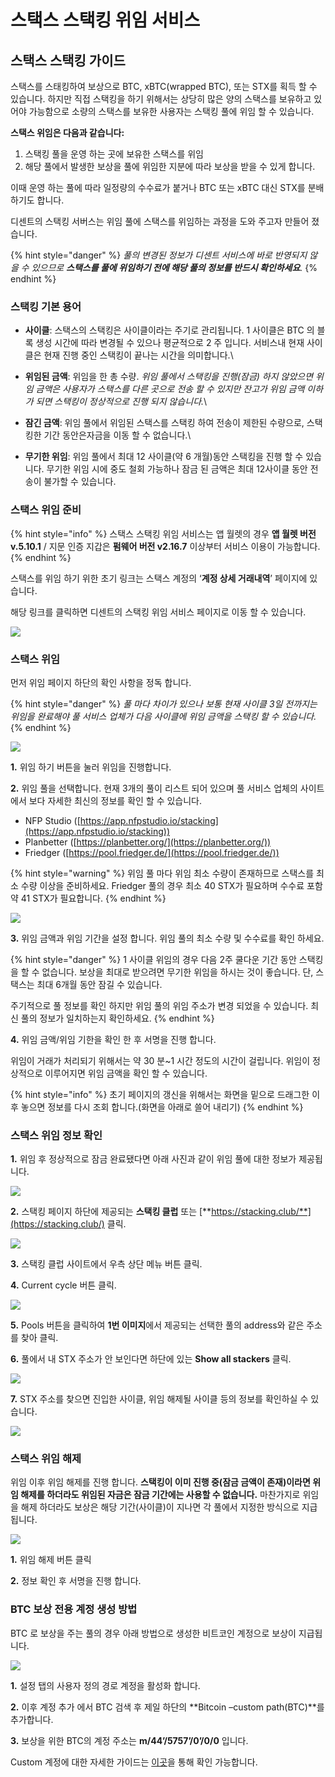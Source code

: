 # 스택스 스택킹 위임 서비스

## **스택스 스택킹 가이드**&#x20;

스택스를 스태킹하여 보상으로 BTC, xBTC(wrapped BTC), 또는 STX를 획득 할 수 있습니다. 하지만 직접 스택킹을 하기 위해서는 상당히 많은 양의 스택스를 보유하고 있어야 가능함으로 소량의 스택스를 보유한 사용자는 스택킹 풀에 위임 할 수 있습니다.

**스택스 위임은 다음과 같습니다:**    &#x20;

1. 스택킹 풀을 운영 하는 곳에 보유한 스택스를 위임
2. 해당 풀에서 발생한 보상을 풀에 위임한 지분에 따라 보상을 받을 수 있게 합니다.

이때 운영 하는 풀에 따라 일정량의 수수료가 붙거나 BTC 또는 xBTC 대신 STX를 분배하기도 합니다.

디센트의 스택킹 서버스는 위임 풀에 스택스를 위임하는 과정을 도와 주고자 만들어 졌습니다.

{% hint style="danger" %}
_풀의 변경된 정보가 디센트 서비스에 바로 반영되지 않을 수 있으므로 **스택스를 풀에 위임하기 전에 해당 풀의 정보를 반드시 확인하세요**._
{% endhint %}

### **스택킹 기본 용어**&#x20;

* **사이클**: 스택스의 스택킹은 사이클이라는 주기로 관리됩니다. 1 사이클은 BTC 의 블록 생성 시간에 따라 변경될 수 있으나 평균적으로 2 주 입니다. 서비스내 현재 사이클은 현재 진행 중인 스택킹이 끝나는 시간을 의미합니다.\

* **위임된 금액**: 위임을 한 총 수량. _위임 풀에서 스택킹을 진행(잠금) 하지 않았으면 위임 금액은 사용자가 스택스를 다른 곳으로 전송 할 수 있지만 잔고가 위임 금액 이하가 되면 스택킹이 정상적으로 진행 되지 않습니다._\

* **잠긴 금액**: 위임 풀에서 위임된 스택스를 스택킹 하여 전송이 제한된 수량으로, 스택킹한 기간 동안은자금을 이동 할 수 없습니다.\

* **무기한 위임**: 위임 풀에서 최대 12 사이클(약 6 개월)동안 스택킹을 진행 할 수 있습니다. 무기한 위임 시에 중도 철회 가능하나 잠금 된 금액은 최대 12사이클 동안 전송이 불가할 수 있습니다.

### **스택스 위임 준비**

{% hint style="info" %}
스택스 스택킹 위임 서비스는 앱 월렛의 경우 **앱 월렛 버전 v.5.10.1** / 지문 인증 지갑은 **펌웨어 버전 v2.16.7** 이상부터 서비스 이용이 가능합니다.
{% endhint %}

스택스를 위임 하기 위한 초기 링크는 스택스 계정의 ‘**계정 상세 거래내역**’ 페이지에 있습니다.

해당 링크를 클릭하면 디센트의 스택킹 위임 서비스 페이지로 이동 할 수 있습니다.

![](../.gitbook/assets/STXKR01.png)

### **스택스 위임**

먼저 위임 페이지 하단의 확인 사항을 정독 합니다.

{% hint style="danger" %}
_풀 마다 차이가 있으나 보통 현재 사이클 3일 전까지는 위임을 완료해야 풀 서비스 업체가 다음 사이클에 위임 금액을 스택킹 할 수 있습니다._
{% endhint %}

![](../.gitbook/assets/STXKR08.png)

**1.** 위임 하기 버튼을 눌러 위임을 진행합니다.

**2.** 위임 풀을 선택합니다. 현재 3개의 풀이 리스트 되어 있으며 풀 서비스 업체의 사이트에서 보다 자세한 최신의 정보를 확인 할 수 있습니다.

* NFP Studio ([https://app.nfpstudio.io/stacking](https://app.nfpstudio.io/stacking))
* Planbetter ([https://planbetter.org/](https://planbetter.org/))
* Friedger ([https://pool.friedger.de/](https://pool.friedger.de/))

{% hint style="warning" %}
위임 풀 마다 위임 최소 수량이 존재하므로 스택스를 최소 수량 이상을 준비하세요. Friedger 풀의 경우 최소 40 STX가 필요하며 수수료 포함 약 41 STX가 필요합니다.
{% endhint %}

![](../.gitbook/assets/STXKR04.png)

**3.** 위임 금액과 위임 기간을 설정 합니다. 위임 풀의 최소 수량 및 수수료를 확인 하세요.

{% hint style="danger" %}
1 사이클 위임의 경우 다음 2주 쿨다운 기간 동안 스택킹을 할 수 없습니다. 보상을 최대로 받으려면 무기한 위임을 하시는 것이 좋습니다. 단, 스택스는 최대 6개월 동안 잠길 수 있습니다.



주기적으로 풀 정보를 확인 하지만 위임 풀의 위임 주소가 변경 되었을 수 있습니다. 최신 풀의 정보가 일치하는지 확인하세요.
{% endhint %}

**4.** 위임 금액/위임 기한을 확인 한 후 서명을 진행 합니다.

위임이 거래가 처리되기 위해서는 약 30 분\~1 시간 정도의 시간이 걸립니다. 위임이 정상적으로 이루어지면 위임 금액을 확인 할 수 있습니다.

{% hint style="info" %}
초기 페이지의 갱신을 위해서는 화면을 밑으로 드래그한 이후 놓으면 정보를 다시 조회 합니다.(화면을 아래로 쓸어 내리기)
{% endhint %}

### 스택스 위임 정보 확인

**1.** 위임 후 정상적으로 잠금 완료됐다면 아래 사진과 같이 위임 풀에 대한 정보가 제공됩니다.

![](<../.gitbook/assets/한1 (2).png>)

**2.** 스택킹 페이지 하단에 제공되는 **스택킹 클럽** 또는 [**https://stacking.club/**](https://stacking.club/) 클릭.

![](../.gitbook/assets/한2.png)

**3.** 스택킹 클럽 사이트에서 우측 상단 메뉴 버튼 클릭.

**4.** Current cycle 버튼 클릭.

![](../.gitbook/assets/34.png)

**5.** Pools 버튼을 클릭하여 **1번 이미지**에서 제공되는 선택한 풀의 address와 같은 주소를 찾아 클릭.

**6.** 풀에서 내 STX 주소가 안 보인다면 하단에 있는 **Show all stackers** 클릭.

![](../.gitbook/assets/56.png)

**7.** STX 주소를 찾으면 진입한 사이클, 위임 해제될 사이클 등의 정보를 확인하실 수 있습니다.

![](<../.gitbook/assets/7 (5).png>)

### **스택스 위임 해제**

위임 이후 위임 해제를 진행 합니다. **스택킹이 이미 진행 중(잠금 금액이 존재)이라면 위임 해제를 하더라도 위임된 자금은 잠금 기간에는 사용할 수 없습니다.** 마찬가지로 위임을 해제 하더라도 보상은 해당 기간(사이클)이 지나면 각 풀에서 지정한 방식으로 지급됩니다.

![](../.gitbook/assets/STXKR05.png)

**1.** 위임 해제 버튼 클릭

**2.** 정보 확인 후 서명을 진행 합니다.

### **BTC 보상 전용 계정 생성 방법**

BTC 로 보상을 주는 풀의 경우 아래 방법으로 생성한 비트코인 계정으로 보상이 지급됩니다.

![](../.gitbook/assets/STXKR06.png)

**1.** 설정 탭의 사용자 정의 경로 계정을 활성화 합니다.

**2.** 이후 계정 추가 에서 BTC 검색 후 제일 하단의 **Bitcoin –custom path(BTC)**를 추가합니다.

**3.** 보상을 위한 BTC의 계정 주소는 **m/44’/5757’/0’/0/0** 입니다.

Custom 계정에 대한 자세한 가이드는 [이곳](https://userguide.dcentwallet.com/v/kr/mobile-app/create-account/btc)을 통해 확인 가능합니다.
